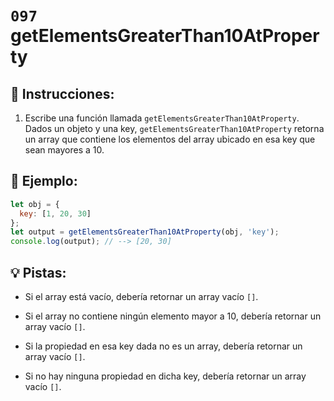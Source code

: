 # `097` getElementsGreaterThan10AtProperty

## 📝 Instrucciones:

1. Escribe una función llamada `getElementsGreaterThan10AtProperty`. Dados un objeto y una key, `getElementsGreaterThan10AtProperty` retorna un array que contiene los elementos del array ubicado en esa key que sean mayores a 10.

## 📎 Ejemplo:

```js
let obj = {
  key: [1, 20, 30]
};
let output = getElementsGreaterThan10AtProperty(obj, 'key');
console.log(output); // --> [20, 30]
```

## 💡 Pistas:

+ Si el array está vacío, debería retornar un array vacío `[]`.

+ Si el array no contiene ningún elemento mayor a 10, debería retornar un array vacío `[]`.

+ Si la propiedad en esa key dada no es un array, debería retornar un array vacío `[]`.

+ Si no hay ninguna propiedad en dicha key, debería retornar un array vacío `[]`.
